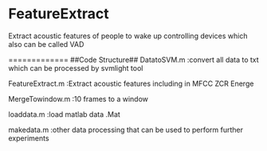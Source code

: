 FeatureExtract
==============

Extract acoustic features of people to wake up controlling devices which also can be called VAD

=============
##Code Structure##
DatatoSVM.m      :convert all data to txt which can be processed by svmlight tool

FeatureExtract.m :Extract acoustic features including in MFCC ZCR Energe

MergeTowindow.m  :10 frames to a window

loaddata.m       :load matlab data .Mat

makedata.m       :other data processing that can be used to perform further experiments
